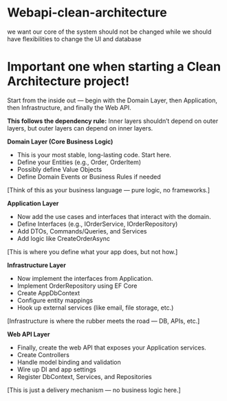 # Webapi-clean-architecture
we want our core of the system should not be changed while we should have flexibilities to change the UI and database

# Important one when starting a Clean Architecture project!
Start from the inside out — begin with the Domain Layer, then Application, then Infrastructure, and finally the Web API.

**This follows the dependency rule:**
Inner layers shouldn’t depend on outer layers, but outer layers can depend on inner layers.

**Domain Layer (Core Business Logic)**
- This is your most stable, long-lasting code. Start here.
- Define your Entities (e.g., Order, OrderItem)
- Possibly define Value Objects
- Define Domain Events or Business Rules if needed

[Think of this as your business language — pure logic, no frameworks.]

**Application Layer**
- Now add the use cases and interfaces that interact with the domain.
- Define Interfaces (e.g., IOrderService, IOrderRepository)
- Add DTOs, Commands/Queries, and Services
- Add logic like CreateOrderAsync

[This is where you define what your app does, but not how.]

**Infrastructure Layer**
- Now implement the interfaces from Application.
- Implement OrderRepository using EF Core
- Create AppDbContext
- Configure entity mappings
- Hook up external services (like email, file storage, etc.)

[Infrastructure is where the rubber meets the road — DB, APIs, etc.]

**Web API Layer**
- Finally, create the web API that exposes your Application services.
- Create Controllers
- Handle model binding and validation
- Wire up DI and app settings
- Register DbContext, Services, and Repositories

[This is just a delivery mechanism — no business logic here.]
